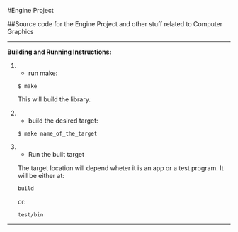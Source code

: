 #Engine Project

##Source code for the Engine Project and other stuff related to Computer Graphics

---
**Building and Running Instructions:**

1. - run make:

    `$ make`

    This will build the library.

2. - build the desired target:

    `$ make name_of_the_target`

3. - Run the built target
    
    The target location will depend wheter it is an app or a test program. It will be either at:
    
    `build`

    or:
    
    `test/bin`

---
